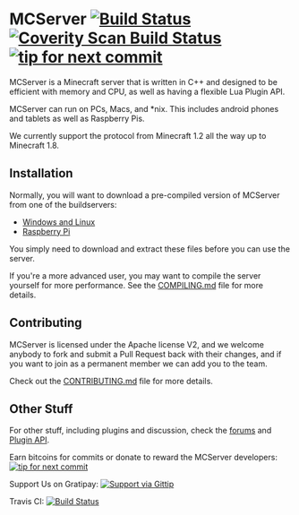 MCServer [![Build Status](http://img.shields.io/travis/mc-server/MCServer.svg)](https://travis-ci.org/mc-server/MCServer) [![Coverity Scan Build Status](https://scan.coverity.com/projects/1930/badge.svg)](https://scan.coverity.com/projects/1930) [![tip for next commit](http://tip4commit.com/projects/74.svg)](http://tip4commit.com/projects/74)
========

MCServer is a Minecraft server that is written in C++ and designed to be efficient with memory and CPU, as well as having a flexible Lua Plugin API.

MCServer can run on PCs, Macs, and *nix. This includes android phones and tablets as well as Raspberry Pis. 

We currently support the protocol from Minecraft 1.2 all the way up to Minecraft 1.8.

Installation
------------

Normally, you will want to download a pre-compiled version of MCServer from one of the buildservers:

 * [Windows and Linux](http://builds.mc-server.org)
 * [Raspberry Pi](http://ci.bearbin.net)

You simply need to download and extract these files before you can use the server. 

If you're a more advanced user, you may want to compile the server yourself for more performance. See the [COMPILING.md](https://github.com/mc-server/MCServer/blob/master/COMPILING.md) file for more details.

Contributing
------------

MCServer is licensed under the Apache license V2, and we welcome anybody to fork and submit a Pull Request back with their changes, and if you want to join as a permanent member we can add you to the team.

Check out the [CONTRIBUTING.md](https://github.com/mc-server/MCServer/blob/master/CONTRIBUTING.md) file for more details.

Other Stuff
-----------

For other stuff, including plugins and discussion, check the [forums](http://forum.mc-server.org) and [Plugin API](http://mc-server.xoft.cz/LuaAPI/).

Earn bitcoins for commits or donate to reward the MCServer developers: [![tip for next commit](http://tip4commit.com/projects/74.svg)](http://tip4commit.com/projects/74)

Support Us on Gratipay: [![Support via Gittip](http://img.shields.io/gittip/mcs_team.svg)](https://www.gittip.com/mcs_team)

Travis CI: [![Build Status](http://img.shields.io/travis/mc-server/MCServer.svg)](https://travis-ci.org/mc-server/MCServer)

